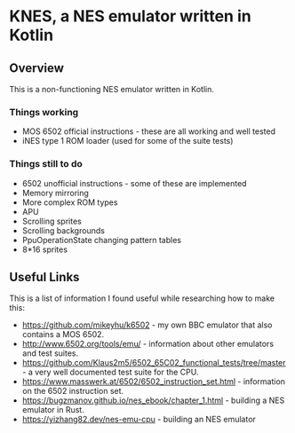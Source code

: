 # KNES, a NES emulator written in Kotlin

## Overview
This is a non-functioning NES emulator written in Kotlin.

### Things working
* MOS 6502 official instructions - these are all working and well tested
* iNES type 1 ROM loader (used for some of the suite tests)

### Things still to do
* 6502 unofficial instructions - some of these are implemented
* Memory mirroring
* More complex ROM types
* APU
* Scrolling sprites
* Scrolling backgrounds
* PpuOperationState changing pattern tables
* 8*16 sprites

## Useful Links
This is a list of information I found useful while researching how to make this:
* https://github.com/mikeyhu/k6502 - my own BBC emulator that also contains a MOS 6502.
* http://www.6502.org/tools/emu/ - information about other emulators and test suites.
* https://github.com/Klaus2m5/6502_65C02_functional_tests/tree/master - a very well documented test suite for the CPU.
* https://www.masswerk.at/6502/6502_instruction_set.html - information on the 6502 instruction set.  
* https://bugzmanov.github.io/nes_ebook/chapter_1.html - building a NES emulator in Rust.
* https://yizhang82.dev/nes-emu-cpu - building an NES emulator

